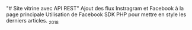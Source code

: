 "# Site vitrine avec API REST" 
Ajout des flux Instragram et Facebook à la page principale
Utilisation de Facebook SDK PHP pour mettre en style les derniers articles.
<sub>2018</sub>